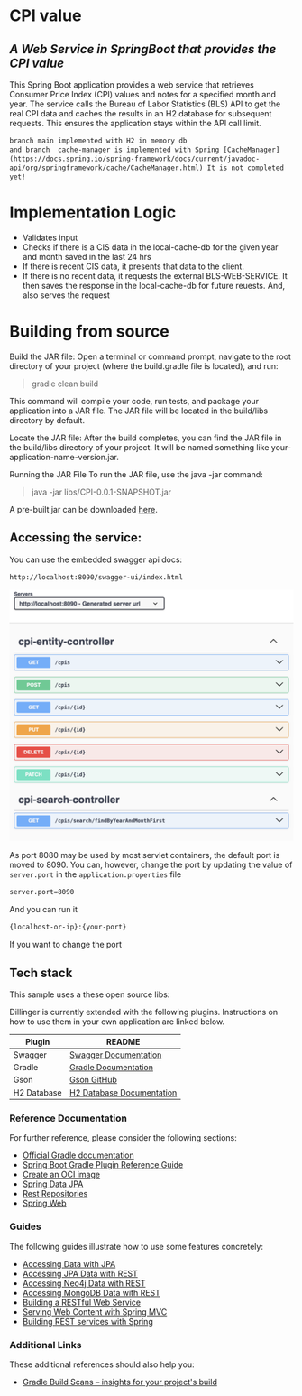 # CPI value
## _A Web Service in SpringBoot that provides the CPI value_



This Spring Boot application provides a web service that retrieves Consumer Price Index (CPI) values and notes for a specified month and year.
The service calls the Bureau of Labor Statistics (BLS) API to get the real CPI data and caches the results in an H2 database for subsequent requests.
This ensures the application stays within the API call limit.


```
branch main implemented with H2 in memory db
and branch  cache-manager is implemented with Spring [CacheManager](https://docs.spring.io/spring-framework/docs/current/javadoc-api/org/springframework/cache/CacheManager.html) It is not completed yet!

``` 

# Implementation Logic

- Validates input
- Checks if there is a CIS data in the local-cache-db for the given year and month saved in the last 24 hrs
- If there is recent CIS data, it presents that data to the client.
- If there is no recent data, it requests the external BLS-WEB-SERVICE. It then saves the response in the local-cache-db for future reuests. And, also serves the request

# Building from source

Build the JAR file: Open a terminal or command prompt, navigate to the root directory of your project (where the build.gradle file is located), and run:

>gradle clean build


This command will compile your code, run tests, and package your application into a JAR file. The JAR file will be located in the build/libs directory by default.

Locate the JAR file: After the build completes, you can find the JAR file in the build/libs directory of your project. It will be named something like your-application-name-version.jar.

Running the JAR File
To run the JAR file, use the java -jar command:

>java -jar libs/CPI-0.0.1-SNAPSHOT.jar

A pre-built jar can be downloaded [here](https://github.com/mekete/CPI/blob/main/CPI-0.0.1-SNAPSHOT.jar).

## Accessing the service:

You can use the embedded swagger api docs:
```sh
http://localhost:8090/swagger-ui/index.html
```



![Swagger API DOcs](swagger.png)


As port 8080 may be used by most servlet containers, the default port is moved to 8090. You can, however, change the port by updating the value of `server.port` in the  `application.properties` file

```sh
server.port=8090
```

And you can run it
```sh
{localhost-or-ip}:{your-port}
```
If you want to change the port
## Tech stack

This sample uses a these open source libs:

Dillinger is currently extended with the following plugins.
Instructions on how to use them in your own application are linked below.

| Plugin | README |
| ------ | ------ |
| Swagger       | [Swagger Documentation](https://swagger.io/docs/) |
| Gradle        | [Gradle Documentation](https://docs.gradle.org/current/userguide/userguide.html) |
| Gson          | [Gson GitHub](https://github.com/google/gson) |
| H2 Database   | [H2 Database Documentation](https://www.h2database.com/html/main.html) |


### Reference Documentation

For further reference, please consider the following sections:

* [Official Gradle documentation](https://docs.gradle.org)
* [Spring Boot Gradle Plugin Reference Guide](https://docs.spring.io/spring-boot/3.3.2/gradle-plugin)
* [Create an OCI image](https://docs.spring.io/spring-boot/3.3.2/gradle-plugin/packaging-oci-image.html)
* [Spring Data JPA](https://docs.spring.io/spring-boot/docs/3.3.2/reference/htmlsingle/index.html#data.sql.jpa-and-spring-data)
* [Rest Repositories](https://docs.spring.io/spring-boot/docs/3.3.2/reference/htmlsingle/index.html#howto.data-access.exposing-spring-data-repositories-as-rest)
* [Spring Web](https://docs.spring.io/spring-boot/docs/3.3.2/reference/htmlsingle/index.html#web)

### Guides

The following guides illustrate how to use some features concretely:

* [Accessing Data with JPA](https://spring.io/guides/gs/accessing-data-jpa/)
* [Accessing JPA Data with REST](https://spring.io/guides/gs/accessing-data-rest/)
* [Accessing Neo4j Data with REST](https://spring.io/guides/gs/accessing-neo4j-data-rest/)
* [Accessing MongoDB Data with REST](https://spring.io/guides/gs/accessing-mongodb-data-rest/)
* [Building a RESTful Web Service](https://spring.io/guides/gs/rest-service/)
* [Serving Web Content with Spring MVC](https://spring.io/guides/gs/serving-web-content/)
* [Building REST services with Spring](https://spring.io/guides/tutorials/rest/)

### Additional Links

These additional references should also help you:

* [Gradle Build Scans – insights for your project's build](https://scans.gradle.com#gradle)

